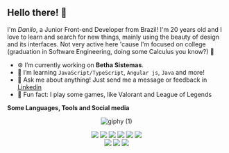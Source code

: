 ## Hello there! 👋

I'm _Danilo_, a Junior Front-end Developer from Brazil! I'm 20 years old and I love to learn and search for new things, mainly using the beauty of design and its interfaces. Not very active here 'cause I'm focused on college (graduation in Software Engineering, doing some Calculus you know?) 🥇

- ⚙️ I’m currently working on **Betha Sistemas**.
- 📖 I’m learning `JavaScript/TypeScript`, `Angular js`, `Java` and more!
- 💬 Ask me about anything! Just send me a message or feedback in [Linkedin](https://www.linkedin.com/in/danilo-formanski/)
- 👾 Fun fact: I play some games, like Valorant and League of Legends

**Some Languages, Tools and Social media**


<div align="center"> 
    
![giphy (1)](https://user-images.githubusercontent.com/110572481/182738002-e046ab6b-075f-496d-8b63-6603609ba3c9.gif)

</div>

<div align="center">
    <img src="https://img.shields.io/badge/React-282A36?style=for-the-badge&logo=react&logoColor=F56B91" />
    <img src="https://img.shields.io/badge/Next.js-282A36?style=for-the-badge&logo=next.js&logoColor=F56B91" />
    <img src="https://img.shields.io/badge/TypeScript-282A36?style=for-the-badge&logo=typescript&logoColor=F56B91" />
    <img src="https://img.shields.io/badge/JavaScript-282A36?style=for-the-badge&logo=javascript&logoColor=F56B91" />
    <img src="https://img.shields.io/badge/HTML5-282A36?style=for-the-badge&logo=html5&logoColor=F56B91" />
    <img src="https://img.shields.io/badge/CSS3-282A36?style=for-the-badge&logo=css3&logoColor=F56B91" />
</div>

 
<div align="center"> 
  <a href="https://instagram.com/daniloformanski" target="_blank"><img src="https://img.shields.io/badge/-Instagram-%23E4405F?style=for-the-badge&logo=instagram&logoColor=white" target="_blank"></a>
  <a href = "mailto:danilo16formanski@gmail.com"><img src="https://img.shields.io/badge/-Gmail-%23333?style=for-the-badge&logo=gmail&logoColor=white" target="_blank"></a>
  <a href="https://www.linkedin.com/in/danilo-formanski/" target="_blank"><img src="https://img.shields.io/badge/-LinkedIn-%230077B5?style=for-the-badge&logo=linkedin&logoColor=white" target="_blank"></a> 
</div>


